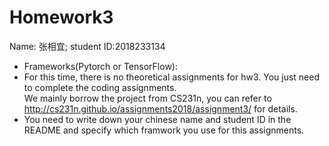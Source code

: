 # Homework3

Name: 张相宜; student ID:2018233134
* Frameworks(Pytorch or TensorFlow): 
* For this time, there is no theoretical assignments for hw3. You just need to complete the coding assignments.   
We mainly borrow the project from CS231n, you can refer to http://cs231n.github.io/assignments2018/assignment3/ for details.
* You need to write down your chinese name and student ID in the README and specify which framwork you use for this assignments.
